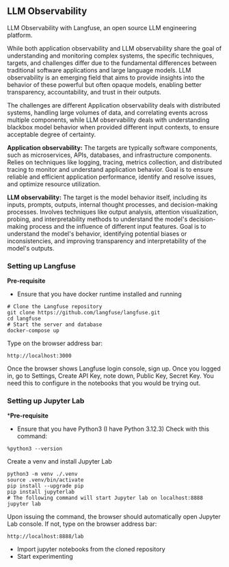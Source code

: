 ## LLM Observability
LLM Observability with Langfuse, an open source LLM engineering platform.

While both application observability and LLM observability share the goal of understanding and monitoring complex systems, the specific techniques, targets, and challenges differ due to the fundamental differences between traditional software applications and large language models. 
LLM observability is an emerging field that aims to provide insights into the behavior of these powerful but often opaque models, enabling better transparency, accountability, and trust in their outputs.

The challenges are different
Application observability deals with distributed systems, handling large volumes of data, and correlating events across multiple components, while LLM observability deals with understanding blackbox model behavior when provided different input contexts, to ensure acceptable degree of certainty.

**Application observability:**
The targets are typically software components, such as microservices, APIs, databases, and infrastructure components.
Relies on techniques like logging, tracing, metrics collection, and distributed tracing to monitor and understand application behavior.
Goal is to ensure reliable and efficient application performance, identify and resolve issues, and optimize resource utilization.

**LLM observability:**
The target is the model behavior itself, including its inputs, prompts, outputs, internal thought processes, and decision-making processes.
Involves techniques like output analysis, attention visualization, probing, and interpretability methods to understand the model's decision-making process and the influence of different input features.
Goal is to understand the model's behavior, identifying potential biases or inconsistencies, and improving transparency and interpretability of the model's outputs.

### Setting up Langfuse
**Pre-requisite**
* Ensure that you have docker runtime installed and running
```
# Clone the Langfuse repository 
git clone https://github.com/langfuse/langfuse.git
cd langfuse
# Start the server and database
docker-compose up
```
Type on the browser address bar: 
```
http://localhost:3000
```

Once the browser shows Langfuse login console, sign up.
Once you logged in, go to Settings, Create API Key, note down, Public Key, Secret Key. You need this to configure in the notebooks that you would be trying out.

### Setting up Jupyter Lab
***Pre-requisite**
* Ensure that you have Python3 (I have Python 3.12.3)
  Check with this command: 
```
%python3 --version
```
Create a venv and install Jupyter Lab

```
python3 -m venv ./.venv
source .venv/bin/activate
pip install --upgrade pip
pip install jupyterlab
# The following command will start Jupyter lab on localhost:8888
jupyter lab
```
Upon issuing the command, the browser should automatically open Jupyter Lab console. If not, type on the browser address bar:
```
http://localhost:8888/lab
```
* Import jupyter notebooks from the cloned repository
* Start experimenting


